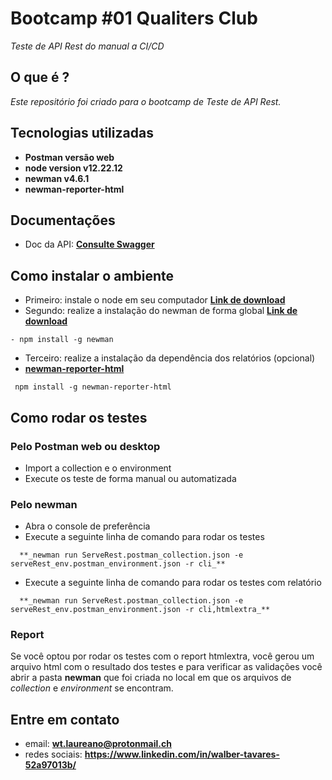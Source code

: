 # Bootcamp #01 Qualiters Club
_Teste de API Rest do manual a CI/CD_

## O que é ?
_Este repositório foi criado para o bootcamp de Teste de API Rest._

## Tecnologias utilizadas
- **Postman versão web**
- **node version v12.22.12**
- **newman v4.6.1**
- **newman-reporter-html**

## Documentações

- Doc da API: **[Consulte Swagger](https://serverest.dev/#/)**

## Como instalar o ambiente 
- Primeiro: instale o node em seu computador **[Link de download](https://nodejs.org/en/download)**
- Segundo: realize a instalação do newman de forma global **[Link de download](https://www.npmjs.com/package/newman)**
```
- npm install -g newman
```
  
- Terceiro: realize a instalação da dependência dos relatórios (opcional)
- **[newman-reporter-html](https://www.npmjs.com/package/newman-reporter-html)**
```
 npm install -g newman-reporter-html
```

## Como rodar os testes 
### Pelo Postman web ou desktop
- Import a collection e o environment
- Execute os teste de forma manual ou automatizada

### Pelo newman

- Abra o console de preferência
- Execute a seguinte linha de comando para rodar os testes
``` 
  **_newman run ServeRest.postman_collection.json -e serveRest_env.postman_environment.json -r cli_**
```

-  Execute a seguinte linha de comando para rodar os testes com relatório
``` 
  **_newman run ServeRest.postman_collection.json -e serveRest_env.postman_environment.json -r cli,htmlextra_**
```

### Report
Se você optou por rodar os testes com o report htmlextra, você gerou um arquivo html com o resultado dos testes
e para verificar as validações você abrir a pasta **newman** que foi criada no local em que os arquivos de _collection_ 
e _environment_ se encontram. 

## Entre em contato
- email: **wt.laureano@protonmail.ch**
- redes sociais: **https://www.linkedin.com/in/walber-tavares-52a97013b/**



















